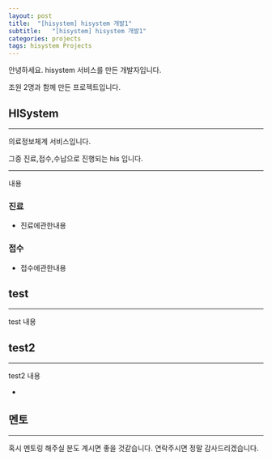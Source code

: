 ```yaml
---
layout: post
title:  "[hisystem] hisystem 개발1"
subtitle:   "[hisystem] hisystem 개발1"
categories: projects
tags: hisystem Projects
---
```


안녕하세요. hisystem 서비스를 만든 개발자입니다.

조원 2명과 함께 만든 프로젝트입니다.

## HISystem

---

의료정보체계 서비스입니다.

그중 진료,접수,수납으로 진행되는 his 입니다.

---

내용

### 진료

- 진료에관한내용

### 접수

- 접수에관한내용


## test

---

 test 내용

## test2

---

test2 내용


+

## 멘토

---

혹시 멘토링 해주실 분도 계시면 좋을 것같습니다. 연락주시면 정말 감사드리겠습니다.
